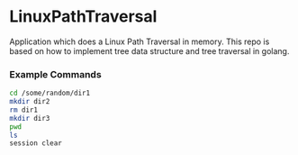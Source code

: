 # LinuxPathTraversal
Application which does a Linux Path Traversal in memory. This repo is based on how to implement tree data structure and tree traversal in golang.

### Example Commands
```bash
cd /some/random/dir1
mkdir dir2
rm dir1
mkdir dir3
pwd
ls
session clear
```


